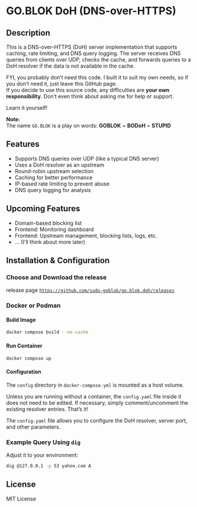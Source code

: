 # GO.BLOK DoH (DNS-over-HTTPS)

## Description  
This is a DNS-over-HTTPS (DoH) server implementation that supports caching, rate limiting, and DNS query logging. The server receives DNS queries from clients over UDP, checks the cache, and forwards queries to a DoH resolver if the data is not available in the cache.  

FYI, you probably don’t need this code. I built it to suit my own needs, so if you don’t need it, just leave this GitHub page.  
If you decide to use this source code, any difficulties are **your own responsibility**. Don’t even think about asking me for help or support.  

Learn it yourself!  

**Note:**  
The name `GO.BLOK` is a play on words: **GOBLOK** = **BODoH** = **STUPID**  

## Features  
- Supports DNS queries over UDP (like a typical DNS server)  
- Uses a DoH resolver as an upstream  
- Round-robin upstream selection  
- Caching for better performance  
- IP-based rate limiting to prevent abuse  
- DNS query logging for analysis  

## Upcoming Features  
- Domain-based blocking list  
- Frontend: Monitoring dashboard  
- Frontend: Upstream management, blocking lists, logs, etc.  
- ... (I'll think about more later)  

## Installation & Configuration  
### **Choose and Download the release**  
release page [`https://github.com/sudo-goblok/go.blok.doh/releases`](https://github.com/sudo-goblok/go.blok.doh/releases)


### Docker or Podman  
#### Build Image  
```sh
docker compose build --no-cache
```
#### Run Container  
```sh
docker compose up
```
#### Configuration  
The `config` directory in `docker-compose.yml` is mounted as a host volume.  

Unless you are running without a container, the `config.yaml` file inside it does not need to be edited. If necessary, simply comment/uncomment the existing resolver entries. That’s it! 

The `config.yaml` file allows you to configure the DoH resolver, server port, and other parameters.  

### Example Query Using `dig`  
Adjust it to your environment:  
```sh
dig @127.0.0.1 -p 53 yahoo.com A
```

## License  
MIT License
